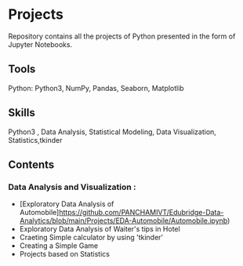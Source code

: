 
# Projects
Repository contains all the projects of Python presented in the form of Jupyter Notebooks.

## Tools

Python: Python3, NumPy, Pandas, Seaborn, Matplotlib

## Skills

Python3 , Data Analysis, Statistical Modeling, Data Visualization, Statistics,tkinder

## Contents

 ### Data Analysis and Visualization :

  * [Exploratory Data Analysis of Automobile]https://github.com/PANCHAMIVT/Edubridge-Data-Analytics/blob/main/Projects/EDA-Automobile/Automobile.ipynb)
  * Exploratory Data Analysis of Waiter's tips in Hotel
  * Craeting Simple calculator by using 'tkinder'
  * Creating a Simple Game
  * Projects based on Statistics

